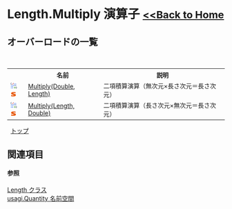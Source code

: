 # Length.Multiply 演算子 <small>[<<Back to Home](https://github.com/usagi/usagi.cs/blob/master/Help/Home.md)</small> 


## オーバーロードの一覧
&nbsp;<table><tr><th></th><th>名前</th><th>説明</th></tr><tr><td>![Public 演算子](media/puboperator.gif "Public 演算子")![静的メンバー](media/static.gif "静的メンバー")</td><td><a href="M_usagi_Quantity_Length_op_Multiply.md">Multiply(Double, Length)</a></td><td>
二項積算演算（無次元×長さ次元＝長さ次元）</td></tr><tr><td>![Public 演算子](media/puboperator.gif "Public 演算子")![静的メンバー](media/static.gif "静的メンバー")</td><td><a href="M_usagi_Quantity_Length_op_Multiply_1.md">Multiply(Length, Double)</a></td><td>
二項積算演算（長さ次元×無次元＝長さ次元）</td></tr></table>&nbsp;
<a href="#length.multiply-演算子">トップ</a>

## 関連項目


#### 参照
<a href="T_usagi_Quantity_Length.md">Length クラス</a><br /><a href="N_usagi_Quantity.md">usagi.Quantity 名前空間</a><br />